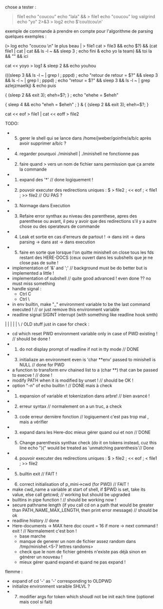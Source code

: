 chose a tester : 

> file1 echo "coucou"
echo "lala" && > file1 echo "coucou"
> log valgrind echo "yo" 2>&3 > log2
echo $'cou\tcou\n'

exemple de commande à prendre en compte pour l'algorithme de parsing
quelques exemples : 

(> log echo "coucou \n" le plus beau | > file1 cat > file3 && echo $?) && (cat file1 | cat | cat && ls -l ~ && sleep 3 ; echo fini & echo yo la team) && toi la && "" && ici

cat << yoyo > log1 & sleep 2 && echo youhou

(((sleep 3 && ls -l ~ | grep l ; pppd) ; echo "retour de retour = $?" && sleep 3 && ls -l ~ | grep l ; pppd) ; echo "retour = $?" && sleep 3 && ls -l ~ | grep azlejzmaelkj) & echo puis

{ (sleep 2 && exit 3); eheh=$?; } ; echo "ehehe = $eheh"

{ sleep 4 && echo "eheh = $eheh" ; } & { (sleep 2 && exit 3); eheh=$?; }

cat << eof > file1 | cat << eoff > file2



TODO:

- 5) gerer le shell qui se lance dans /home/jweber/goinfre/a/b/c après avoir supprimer a/b/c ?
- 4) regarder pourquoi ./minishell | ./minishell ne fonctionne pas
- 2) faire quand > vers un nom de fichier sans permission que ça arrete la commande 
- 1) expand des '*' // done logiquement !
- 2) pouvoir executer des redirections uniques : $ > file2 ; << eof ; < file1 ; >> file2 // OU PAS ?
- 3) Normage dans Execution
- 3) Refaire error synthax au niveau des parenthese, apres des parenthese ou avant, il peu y avoir 
que des redirections s'il y a autre chose ou des operateurs de commande 
- 4) Leak et sortie en cas d'erreurs de partout ! 
        -> dans init
        -> dans parsing
        -> dans ast
        -> dans execution
- 5) faire en sorte que lorsque l'on quitte minishell on close tous les fds restant des HERE-DOCS (ceux ouvert dans les subshells que je ne close pas de suite !
- implementation of '&' and ';' // background must be do better but is implemented a little !
- implementation of subshell // quite good advanced ! even done ?? no must miss something
- handle signal :
    - Ctrl C
    - Ctrl \
- in env builtin, make "_" environment variable to be the last command executed ! // or just remove this environment variable
- readline signal SIGINT interrupt (with something like readline hook smth)


 |
 |
 |
 |
 |
\ /
OLD stuff just in case for check : 

- cd which reset PWD environment variable only in case of PWD existing ! // should be done !
- 1) do not display prompt of readline if not in tty mode // DONE
- 3) initialiaze an environment even is 'char **env' passed to minishell is NULL // done for PWD
- a function to transform env chained list to a (char **) that can be passed to execve ! // done !
- modify PATH when it is modified by unset ! // should be OK !
- option "-n" of echo builtin ! // DONE mais à check
- 1) expansion of variable et tokenization dans arbre! // bien avancé !
- 2) erreur syntax // normalement on a un truc, a check
- 3) code erreur dernière fonction // logiquement c'est pas trop mal , mais a vérifier
- 3) expand dans les Here-doc mieux gérer quand oui et non // DONE
- 5) Change parenthesis synthax check (do it on tokens instead, cuz this line echo ")(" would be treated as 'unmatching parenthesis'// Done
- 4) pouvoir executer des redirections uniques : $ > file2 ; << eof ; < file1 ; >> file2
- 5) builtin exit // FAIT !
- 6) correct initialisation of p_mini->cwd (for PWD) // FAIT !
- make cwd_name a variable at start of shell, if $PWD is set, take its value, else call getcwd; // working but should be upgraded 
- builtins in pipe function ! // should be working now !
- secure pathname length (if you call cd on a path that would be greater than PATH_NAME_MAX_LENGTH, then print error message) // should be ok
- readline history // done 
- Here-documents -> MAX here doc count = 16 if more -> next command ! exit ! // Normalement c'est bon !
    - base marche
    - manque de generer un nom de fichier assez random dans /tmp/minishel.<5-7 lettres randoms>
    - check que le nom de fichier générés n'existe pas déjà sinon en générer un nouveau !
    - mieux gérer quand expand et quand ne pas expand !

flemme :

- expand of cd '-' as '-' corresponding to OLDPWD
- initialize environment varaible SHLVL ?
- 7) modifier args for token which shoudl not be init each time (optionel mais cool si fait)
